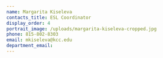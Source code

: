```yaml
---
name: Margarita Kiseleva
contacts_title: ESL Coordinator
display_order: 4
portrait_image: /uploads/margarita-kiseleva-cropped.jpg
phone: 815-802-8303
email: mkiseleva@kcc.edu
department_email:
---
```

